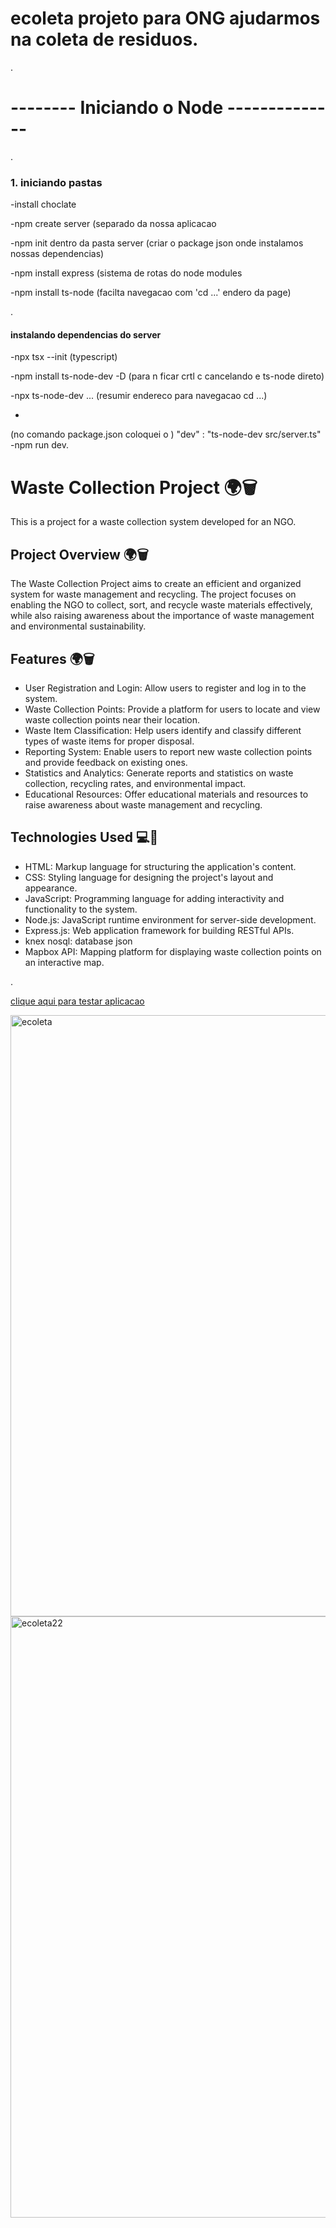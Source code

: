 # ecoleta projeto para ONG ajudarmos na coleta de residuos.
.
# --------               Iniciando o Node            --------------
.

<h3> 1. iniciando pastas </h3>

-install choclate

-npm create server (separado da nossa aplicacao

-npm init dentro da pasta server (criar o package json onde instalamos nossas dependencias)

-npm install express (sistema de rotas do node modules

-npm install ts-node (facilta navegacao com 'cd ...' endero da page)

.
<h4> instalando dependencias do server </h4>

-npx tsx --init   (typescript)

-npm install ts-node-dev -D (para n ficar crtl c cancelando e ts-node direto)

-npx ts-node-dev ... (resumir endereco para navegacao cd ...)

-
(no comando package.json coloquei o )
    "dev" : "ts-node-dev src/server.ts"
-npm run dev.


# Waste Collection Project 🌍🗑️

This is a project for a waste collection system developed for an NGO.

## Project Overview 🌍🗑️

The Waste Collection Project aims to create an efficient and organized system for waste management and recycling. The project focuses on enabling the NGO to collect, sort, and recycle waste materials effectively, while also raising awareness about the importance of waste management and environmental sustainability.

## Features 🌍🗑️

- User Registration and Login: Allow users to register and log in to the system.
- Waste Collection Points: Provide a platform for users to locate and view waste collection points near their location.
- Waste Item Classification: Help users identify and classify different types of waste items for proper disposal.
- Reporting System: Enable users to report new waste collection points and provide feedback on existing ones.
- Statistics and Analytics: Generate reports and statistics on waste collection, recycling rates, and environmental impact.
- Educational Resources: Offer educational materials and resources to raise awareness about waste management and recycling.

## Technologies Used 💻🔧

- HTML: Markup language for structuring the application's content.
- CSS: Styling language for designing the project's layout and appearance.
- JavaScript: Programming language for adding interactivity and functionality to the system.
- Node.js: JavaScript runtime environment for server-side development.
- Express.js: Web application framework for building RESTful APIs.
- knex nosql: database json 
- Mapbox API: Mapping platform for displaying waste collection points on an interactive map.

.

<a href="https://project-ecoleta-git-main-guilhermefonseca2021.vercel.app/"> clique aqui para testar aplicacao </a>



<img width="962" alt="ecoleta" src="https://github.com/Guilhermefonseca2021/Project-Ecoleta/assets/92196697/e98e2f8e-04c9-464e-9669-51bdcd712080">

<img width="962" alt="ecoleta22" src="https://github.com/Guilhermefonseca2021/Project-Ecoleta/assets/92196697/d16abffb-507a-4898-a48f-b2311141e267">
